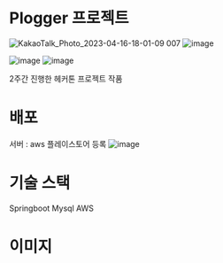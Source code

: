 # Plogger 프로젝트 
![KakaoTalk_Photo_2023-04-16-18-01-09 007](https://user-images.githubusercontent.com/53941701/232288231-3c9df871-f9ac-44e7-a1e3-dc4ff99e1a26.jpeg)
![image](https://user-images.githubusercontent.com/53941701/232288276-2e6da8b1-e83a-4a72-b4a5-84a477331884.png)

![image](https://user-images.githubusercontent.com/53941701/232288263-5b9e4983-6073-4e6e-8eb1-b78dd8fe96d8.png)
![image](https://user-images.githubusercontent.com/53941701/232288281-4241f1c5-cdfc-49f0-b273-122581b456ec.png)

2주간 진행한 헤커톤 프로젝트 작품

# 배포
서버 : aws
플레이스토어 등록
![image](https://user-images.githubusercontent.com/53941701/232288295-6bda59f7-6150-4170-bbdf-65e548ae9bc1.png)

# 기술 스택
Springboot
Mysql
AWS

# 이미지


